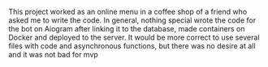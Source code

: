   This project worked as an online menu in a coffee shop of a friend who asked me to write the code. 
  In general, nothing special wrote the code for the bot on Aiogram after linking it to the database, 
  made containers on Docker and deployed to the server. 
  It would be more correct to use several files with code and asynchronous functions, but there was no desire at all and it was not bad for mvp
